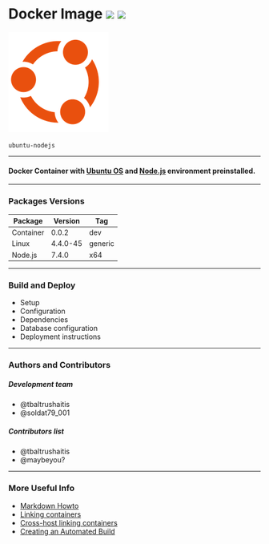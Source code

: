 # Docker Image [![](https://images.microbadger.com/badges/version/tbaltrushaitis/ubuntu-nodejs.svg)](https://microbadger.com/images/tbaltrushaitis/ubuntu-nodejs) [![](https://images.microbadger.com/badges/image/tbaltrushaitis/ubuntu-nodejs.svg)](https://microbadger.com/images/tbaltrushaitis/ubuntu-nodejs)

![Ubuntu Logo](https://raw.githubusercontent.com/docker-library/docs/01c12653951b2fe592c1f93a13b4e289ada0e3a1/ubuntu/logo.png)

`ubuntu-nodejs`

--------

#### Docker Container with [Ubuntu OS](https://www.ubuntu.com "Ubuntu official") and [Node.js](https://nodejs.org "Node Foundation") environment preinstalled. ####

--------

### Packages Versions ###

 Package | Version  | Tag
---------|----------|-----
 Container | 0.0.2 | dev
 Linux   | 4.4.0-45 | generic
 Node.js | 7.4.0 | x64

--------

### Build and Deploy ###

* Setup
* Configuration
* Dependencies
* Database configuration
* Deployment instructions

--------

### Authors and Contributors ###

##### Development team #####
  + @tbaltrushaitis
  + @soldat79_001

##### Contributors list #####
  + @tbaltrushaitis
  + @maybeyou?

--------

### More Useful Info ###

 - [Markdown Howto](https://bitbucket.org/tutorials/markdowndemo)
 - [Linking containers](https://docs.docker.com/engine/userguide/networking/default_network/dockerlinks.md)
 - [Cross-host linking containers](https://docs.docker.com/engine/admin/ambassador_pattern_linking.md)
 - [Creating an Automated Build](https://docs.docker.com/docker-hub/builds/)
